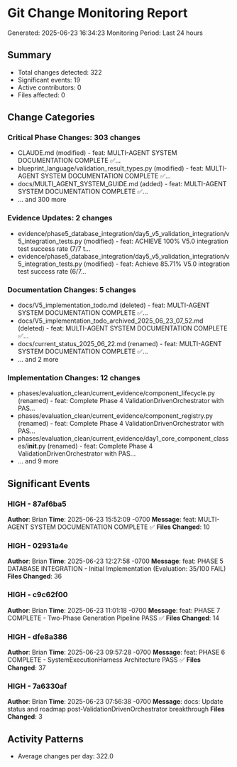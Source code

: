 # Git Change Monitoring Report
Generated: 2025-06-23 16:34:23
Monitoring Period: Last 24 hours

## Summary
- Total changes detected: 322
- Significant events: 19
- Active contributors: 0
- Files affected: 0

## Change Categories
### Critical Phase Changes: 303 changes
- CLAUDE.md (modified) - feat: MULTI-AGENT SYSTEM DOCUMENTATION COMPLETE ✅...
- blueprint_language/validation_result_types.py (modified) - feat: MULTI-AGENT SYSTEM DOCUMENTATION COMPLETE ✅...
- docs/MULTI_AGENT_SYSTEM_GUIDE.md (added) - feat: MULTI-AGENT SYSTEM DOCUMENTATION COMPLETE ✅...
- ... and 300 more

### Evidence Updates: 2 changes
- evidence/phase5_database_integration/day5_v5_validation_integration/v5_integration_tests.py (modified) - feat: ACHIEVE 100% V5.0 integration test success rate (7/7 t...
- evidence/phase5_database_integration/day5_v5_validation_integration/v5_integration_tests.py (modified) - feat: Achieve 85.71% V5.0 integration test success rate (6/7...

### Documentation Changes: 5 changes
- docs/V5_implementation_todo.md (deleted) - feat: MULTI-AGENT SYSTEM DOCUMENTATION COMPLETE ✅...
- docs/V5_implementation_todo_archived_2025_06_23_07_52.md (deleted) - feat: MULTI-AGENT SYSTEM DOCUMENTATION COMPLETE ✅...
- docs/current_status_2025_06_22.md (renamed) - feat: MULTI-AGENT SYSTEM DOCUMENTATION COMPLETE ✅...
- ... and 2 more

### Implementation Changes: 12 changes
- phases/evaluation_clean/current_evidence/component_lifecycle.py (renamed) - feat: Complete Phase 4 ValidationDrivenOrchestrator with PAS...
- phases/evaluation_clean/current_evidence/component_registry.py (renamed) - feat: Complete Phase 4 ValidationDrivenOrchestrator with PAS...
- phases/evaluation_clean/current_evidence/day1_core_component_classes/__init__.py (renamed) - feat: Complete Phase 4 ValidationDrivenOrchestrator with PAS...
- ... and 9 more

## Significant Events

### HIGH - 87af6ba5
**Author**: Brian
**Time**: 2025-06-23 15:52:09 -0700
**Message**: feat: MULTI-AGENT SYSTEM DOCUMENTATION COMPLETE ✅
**Files Changed**: 10

### HIGH - 02931a4e
**Author**: Brian
**Time**: 2025-06-23 12:27:58 -0700
**Message**: feat: PHASE 5 DATABASE INTEGRATION - Initial Implementation (Evaluation: 35/100 FAIL)
**Files Changed**: 36

### HIGH - c9c62f00
**Author**: Brian
**Time**: 2025-06-23 11:01:18 -0700
**Message**: feat: PHASE 7 COMPLETE - Two-Phase Generation Pipeline PASS ✅
**Files Changed**: 14

### HIGH - dfe8a386
**Author**: Brian
**Time**: 2025-06-23 09:57:28 -0700
**Message**: feat: PHASE 6 COMPLETE - SystemExecutionHarness Architecture PASS ✅
**Files Changed**: 37

### HIGH - 7a6330af
**Author**: Brian
**Time**: 2025-06-23 07:56:38 -0700
**Message**: docs: Update status and roadmap post-ValidationDrivenOrchestrator breakthrough
**Files Changed**: 3

## Activity Patterns

- Average changes per day: 322.0

